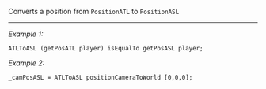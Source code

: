 Converts a position from `PositionATL` to `PositionASL`


---
*Example 1:*
```sqf
ATLToASL (getPosATL player) isEqualTo getPosASL player;
```

*Example 2:*
```sqf
_camPosASL = ATLToASL positionCameraToWorld [0,0,0];
```